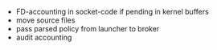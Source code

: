 * FD-accounting in socket-code if pending in kernel buffers
* move source files
* pass parsed policy from launcher to broker
* audit accounting